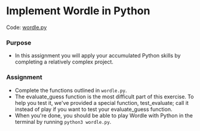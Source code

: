 # Implement Wordle in Python

Code: [wordle.py](./wordle.py)

### Purpose

- In this assignment you will apply your accumulated Python skills by
  completing a relatively complex project.

### Assignment

- Complete the functions outlined in `wordle.py`.
- The evaluate_guess function is the most difficult part of this
  exercise. To help you test it, we've provided a special function,
  test_evaluate; call it instead of play if you want to test your
  evaluate_guess function.
- When you're done, you should be able to play Wordle with Python in
  the terminal by running `python3 wordle.py`.
